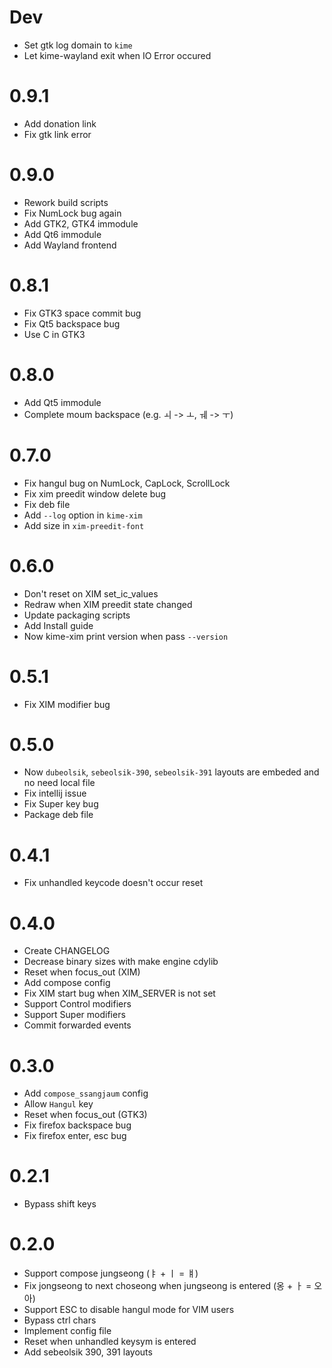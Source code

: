 # Dev

* Set gtk log domain to `kime`
* Let kime-wayland exit when IO Error occured

# 0.9.1

* Add donation link
* Fix gtk link error

# 0.9.0

* Rework build scripts
* Fix NumLock bug again
* Add GTK2, GTK4 immodule
* Add Qt6 immodule
* Add Wayland frontend

# 0.8.1

* Fix GTK3 space commit bug
* Fix Qt5 backspace bug
* Use C in GTK3

# 0.8.0

* Add Qt5 immodule
* Complete moum backspace (e.g. ㅚ -> ㅗ, ㅞ -> ㅜ)

# 0.7.0

* Fix hangul bug on NumLock, CapLock, ScrollLock
* Fix xim preedit window delete bug
* Fix deb file
* Add `--log` option in `kime-xim`
* Add size in `xim-preedit-font`

# 0.6.0

* Don't reset on XIM set_ic_values
* Redraw when XIM preedit state changed
* Update packaging scripts
* Add Install guide
* Now kime-xim print version when pass `--version`

# 0.5.1

* Fix XIM modifier bug

# 0.5.0

* Now `dubeolsik`, `sebeolsik-390`, `sebeolsik-391` layouts are embeded and no need local file
* Fix intellij issue
* Fix Super key bug
* Package deb file 

# 0.4.1

* Fix unhandled keycode doesn't occur reset 

# 0.4.0

* Create CHANGELOG
* Decrease binary sizes with make engine cdylib
* Reset when focus_out (XIM)
* Add compose config
* Fix XIM start bug when XIM_SERVER is not set
* Support Control modifiers
* Support Super modifiers
* Commit forwarded events

# 0.3.0

* Add `compose_ssangjaum` config
* Allow `Hangul` key
* Reset when focus_out (GTK3)
* Fix firefox backspace bug
* Fix firefox enter, esc bug

# 0.2.1

* Bypass shift keys

# 0.2.0

* Support compose jungseong (ㅑ + ㅣ = ㅒ)
* Fix jongseong to next choseong when jungseong is entered (옹 + ㅏ = 오아)
* Support ESC to disable hangul mode for VIM users
* Bypass ctrl chars
* Implement config file
* Reset when unhandled keysym is entered
* Add sebeolsik 390, 391 layouts
